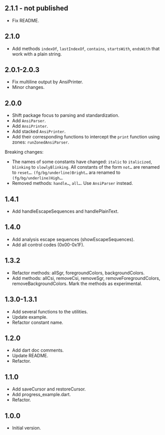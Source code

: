 ## 2.1.1 - not published
- Fix README.

## 2.1.0

- Add methods `indexOf`, `lastIndexOf`, `contains`, `startsWith`, `endsWith`
  that work with a plain string.

## 2.0.1-2.0.3

- Fix multiline output by AnsiPrinter.
- Minor changes.

## 2.0.0

- Shift package focus to parsing and standardization.
- Add `AnsiParser`.
- Add `AnsiPrinter`.
- Add stacked `AnsiPrinter`.
- Add their corresponding functions to intercept the `print` function using
  zones: `runZonedAnsiParser`.

Breaking changes:
- The names of some constants have changed: `italic` to `italicized`,
  `blinking` to `slowlyBlinking`. All constants of the form `not…` are
  renamed to `reset…`. `(fg/bg/underline)Bright…` ara renamed to
  `(fg/bg/underline)High…`.
- Removed methods: `handle…`, `all…`. Use `AnsiParser` instead.


## 1.4.1

- Add handleEscapeSequences and handlePlainText.

## 1.4.0

- Add analysis escape sequences (showEscapeSequences).
- Add all control codes (0x00-0x1F).

## 1.3.2

- Refactor methods: allSgr, foregroundColors, backgroundColors.
- Add methods: allCsi, removeCsi, removeSgr, removeForegroundColors,
  removeBackgroundColors. Mark the methods as experimental.

## 1.3.0-1.3.1

- Add several functions to the utilities.
- Update example.
- Refactor constant name.

## 1.2.0

- Add dart doc comments.
- Update README.
- Refactor.

## 1.1.0

- Add saveCursor and restoreCursor.
- Add progress_example.dart.
- Refactor.

## 1.0.0

- Initial version.
